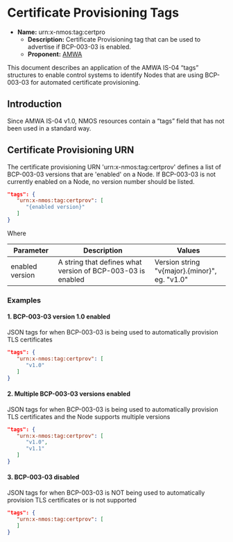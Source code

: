# Certificate Provisioning Tags

- **Name:**  urn:x-nmos:tag:certpro
  - **Description:** Certificate Provisioning tag that can be used to advertise if BCP-003-03 is enabled.
  - **Proponent:** [AMWA](https://github.com/AMWA-TV/)

This document describes an application of the AMWA IS-04 “tags” structures to enable control systems to identify Nodes that are using BCP-003-03 for automated certificate provisioning.

## Introduction

Since AMWA IS-04 v1.0, NMOS resources contain a “tags” field that has not been used in a standard way.

## Certificate Provisioning URN

The certificate provisioning URN 'urn:x-nmos:tag:certprov' defines a list of BCP-003-03 versions that are 'enabled' on a Node. If BCP-003-03 is not currently enabled on a Node, no version number should be listed.

```json
"tags": {
   "urn:x-nmos:tag:certprov": [
      "{enabled version}"
   ]
}
```

Where

| Parameter | Description | Values |
| --------- | ----------- | ------ |
| enabled version | A string that defines what version of BCP-003-03 is enabled | Version string "v{major}.{minor}", eg. "v1.0" |


### Examples

#### 1. BCP-003-03 version 1.0 enabled

JSON tags for when BCP-003-03 is being used to automatically provision TLS certificates
```json
"tags": {
   "urn:x-nmos:tag:certprov": [
      "v1.0"
   ]
}
```

#### 2. Multiple BCP-003-03 versions enabled

JSON tags for when BCP-003-03 is being used to automatically provision TLS certificates and the Node supports multiple versions
```json
"tags": {
   "urn:x-nmos:tag:certprov": [
      "v1.0",
      "v1.1"
   ]
}
```

#### 3. BCP-003-03 disabled

JSON tags for when BCP-003-03 is NOT being used to automatically provision TLS certificates or is not supported
```json
"tags": {
   "urn:x-nmos:tag:certprov": [
   ]
}
```
